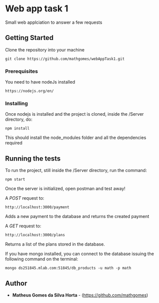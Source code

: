 # Web app task 1

Small web applciation to answer a few requests

## Getting Started

Clone the repository into your machine
```
git clone https://github.com/mathgomes/webAppTask1.git
```
### Prerequisites

You need to have nodeJs installed

```
https://nodejs.org/en/
```

### Installing

Once nodejs is installed and the project is cloned, inside the /Server directory, do: 

```
npm install
```

This should install the node_modules folder and all the dependencies required

## Running the tests

To run the project, still inside the /Server directory, run the command: 

```
npm start
```

Once the server is initialized, open postman and test away!

A *POST* request to:
```
http://localhost:3000/payment
```
Adds a new payment to the database and returns the created payment

A *GET* request to: 
```
http://localhost:3000/plans
```
Returns a list of the plans stored in the database.

If you have mongo installed, you can connect to the database issuing the following command on the terminal:
```
mongo ds251845.mlab.com:51845/db_products -u math -p math
```

## Author

* **Matheus Gomes da Silva Horta** - (https://github.com/mathgomes)
